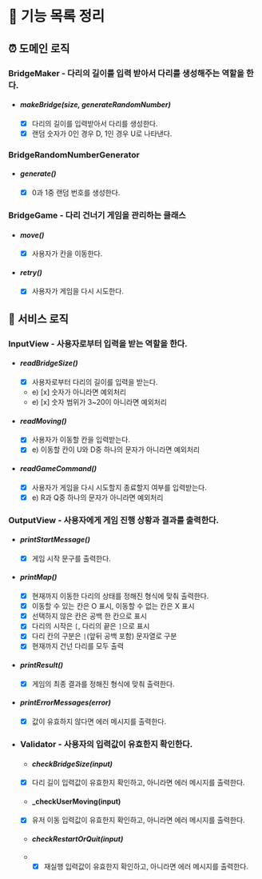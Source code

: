 # 📌 기능 목록 정리

## ⏰ 도메인 로직

### BridgeMaker - 다리의 길이를 입력 받아서 다리를 생성해주는 역할을 한다.

- #### _makeBridge(size, generateRandomNumber)_

  - [x] 다리의 길이를 입력받아서 다리를 생성한다.
  - [x] 랜덤 숫자가 0인 경우 D, 1인 경우 U로 나타낸다.

### BridgeRandomNumberGenerator

- #### _generate()_

  - [x] 0과 1중 랜덤 번호를 생성한다.

### BridgeGame - 다리 건너기 게임을 관리하는 클래스

- #### _move()_

  - [x] 사용자가 칸을 이동한다.

- #### _retry()_

  - [x] 사용자가 게임을 다시 시도한다.

## 📱 서비스 로직

### InputView - 사용자로부터 입력을 받는 역할을 한다.

- #### _readBridgeSize()_

  - [x] 사용자로부터 다리의 길이를 입력을 받는다.
  - e) [x] 숫자가 아니라면 예외처리
  - e) [x] 숫자 범위가 3~20이 아니라면 예외처리

- #### _readMoving()_

  - [x] 사용자가 이동할 칸을 입력받는다.
  - [x] e) 이동할 칸이 U와 D중 하나의 문자가 아니라면 예외처리

- #### _readGameCommand()_

  - [x] 사용자가 게임을 다시 시도할지 종료할지 여부를 입력받는다.
  - [x] e) R과 Q중 하나의 문자가 아니라면 예외처리

### OutputView - 사용자에게 게임 진행 상황과 결과를 출력한다.

- #### _printStartMessage()_

  - [x] 게임 시작 문구를 출력한다.

- #### _printMap()_

  - [x] 현재까지 이동한 다리의 상태를 정해진 형식에 맞춰 출력한다.
  - [x] 이동할 수 있는 칸은 O 표시, 이동할 수 없는 칸은 X 표시
  - [x] 선택하지 않은 칸은 공백 한 칸으로 표시
  - [x] 다리의 시작은 `[`, 다리의 끝은 `]`으로 표시
  - [x] 다리 칸의 구분은 `|`(앞뒤 공백 포함) 문자열로 구분
  - [x] 현재까지 건넌 다리를 모두 출력

- #### _printResult()_

  - [x] 게임의 최종 결과를 정해진 형식에 맞춰 출력한다.

- #### _printErrorMessages(error)_

  - [x] 값이 유효하지 않다면 에러 메시지를 출력한다.

- ### Validator - 사용자의 입력값이 유효한지 확인한다.

  - #### _checkBridgeSize(input)_

  - [x] 다리 길이 입력값이 유효한지 확인하고, 아니라면 에러 메시지를 출력한다.

  - #### \_checkUserMoving(input)

  - [x] 유저 이동 입력값이 유효한지 확인하고, 아니라면 에러 메시지를 출력한다.

  - #### _checkRestartOrQuit(input)_

  - -[x] 재실행 입력값이 유효한지 확인하고, 아니라면 에러 메시지를 출력한다.
